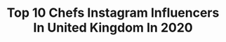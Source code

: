 ---
title: Top 10 Chefs Instagram Influencers In United Kingdom In 2020
description: >-
  Find top chefs Instagram influencers in United Kingdom in 2020. Most popular hashtags: #lockdown #staysafe #throwback #love.
platform: Instagram
profiles:
  - username: "toniabuxton"
    fullname: >-
      Tonia Buxton
    location: "United Kingdom"
    followers: 17700
    engagement: 318
    commentsToLikes: 0.064767
    id: ck6tot19ufy480j718iv4kad4
    verified: true
    hashtags: "#toniasstyle, #sundaybrunch, #gbwchallenge, #lockdownbirthday"
  - username: "mellows_catering"
    fullname: >-
      Chef Beezy 🍝🍴
    location: "United Kingdom"
    followers: 15371
    engagement: 592
    commentsToLikes: 0.045448
    id: ck6ty7itl23n80j71a1jgp790
    verified: false
    hashtags: "#theywasntready, #2030ting, #rtkal, #wereback"
  - username: "tomaszpachura"
    fullname: >-
      Tomasz Pachura
    location: "United Kingdom"
    followers: 6887
    engagement: 1704
    commentsToLikes: 0.013130
    id: ck15uo4olo4290i19qads5yw2
    verified: false
    hashtags: "#whitsundays, #pickdistrict, #dayoff, #bestfriend"
  - username: "shapla11"
    fullname: >-
      S H A P L A • H O Q U E💋
    location: "United Kingdom"
    followers: 51825
    engagement: 127
    commentsToLikes: 0.126921
    id: ck5c9dfjtb8c00i11rxq1yyjd
    verified: false
    hashtags: "#make4glam, #eidmubarak, #inssta, #makeupfanatic"
  - username: "green_noexcuses"
    fullname: >-
      
    location: "United Kingdom"
    followers: 8285
    engagement: 745
    commentsToLikes: 0.034269
    id: ck0vvxtgqr97p0i19xtu1b75u
    verified: false
    hashtags: ""
  - username: "1ogidigirl"
    fullname: >-
      Ijeoma Akwue
    location: "United Kingdom"
    followers: 3265
    engagement: 1034
    commentsToLikes: 0.105958
    id: ckapchek33tbq0i78c0e8a9y6
    verified: false
    hashtags: "#myfavoritesong, #stayhomecovid, #staysafe, #isawaytolearnmore"
  - username: "ogemodebelu"
    fullname: >-
      Oge Modebelu
    location: "United Kingdom"
    followers: 5281
    engagement: 954
    commentsToLikes: 0.062165
    id: ck15rtm9p9n290i19be6n4km9
    verified: false
    hashtags: "#lagosnights, #happynewyear, #babyad, #family"
  - username: "aehglory"
    fullname: >-
      Aeh Pannasorn^^
    location: "United Kingdom"
    followers: 70460
    engagement: 162
    commentsToLikes: 0.020409
    id: ck5zqr26pv4mg0i147foxsy93
    verified: false
    hashtags: "#justrun, #conceptspeed, #iloverunning, #runnerspace"
  - username: "georgie_kid"
    fullname: >-
      ⚡️GEORGIE⚡️
    location: "United Kingdom"
    followers: 22338
    engagement: 735
    commentsToLikes: 0.062165
    id: ck8td3oee1qgm0j78m2o2topo
    verified: false
    hashtags: "#goals, #loveintimesofquarantine, #loveislove, #love"
  - username: "salvatorezanca"
    fullname: >-
      Salvatorezanca
    location: "United Kingdom"
    followers: 7018
    engagement: 713
    commentsToLikes: 0.017161
    id: ckap5mhzycbuq0i783dd0wkw2
    verified: false
    hashtags: "#stockybear, #suntan, #bear, #amici"
---